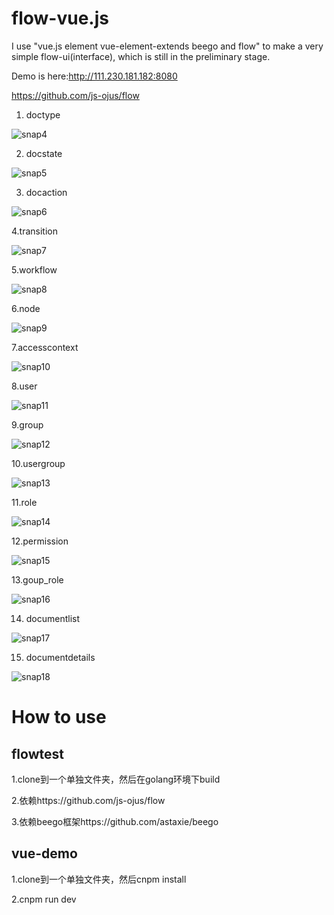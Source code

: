# flow-vue.js
I use "vue.js element vue-element-extends beego and flow" to make a very simple flow-ui(interface), which is still in the preliminary stage.

Demo is here:http://111.230.181.182:8080

https://github.com/js-ojus/flow

1. doctype

![snap4](https://user-images.githubusercontent.com/10678867/53173160-0dcf7b00-3622-11e9-8808-d51a5dca885c.png)

2. docstate

![snap5](https://user-images.githubusercontent.com/10678867/53173173-188a1000-3622-11e9-85fc-5cee272e010e.png)

3. docaction

![snap6](https://user-images.githubusercontent.com/10678867/53173178-1e7ff100-3622-11e9-9b15-cf0b351326f6.png)

4.transition

![snap7](https://user-images.githubusercontent.com/10678867/53173208-2d66a380-3622-11e9-9100-e209fa3deee7.png)

5.workflow

![snap8](https://user-images.githubusercontent.com/10678867/53173225-33f51b00-3622-11e9-9a80-b60f1eeb5e39.png)

6.node

![snap9](https://user-images.githubusercontent.com/10678867/53173240-3bb4bf80-3622-11e9-87ab-9df335a021ff.png)

7.accesscontext

![snap10](https://user-images.githubusercontent.com/10678867/53173246-3f484680-3622-11e9-9658-a54f64a9923e.png)

8.user

![snap11](https://user-images.githubusercontent.com/10678867/53173252-41aaa080-3622-11e9-837f-40aacd782fea.png)

9.group

![snap12](https://user-images.githubusercontent.com/10678867/53173253-44a59100-3622-11e9-88df-f89449136ab9.png)

10.usergroup

![snap13](https://user-images.githubusercontent.com/10678867/53173258-48391800-3622-11e9-8440-7eedf0763989.png)

11.role

![snap14](https://user-images.githubusercontent.com/10678867/53173269-4b340880-3622-11e9-810d-556f30e111bc.png)

12.permission

![snap15](https://user-images.githubusercontent.com/10678867/53173275-4d966280-3622-11e9-8e19-5f9081b0b02b.png)

13.goup_role

![snap16](https://user-images.githubusercontent.com/10678867/53173278-50915300-3622-11e9-96a1-7a3d5af2a697.png)

14. documentlist

![snap17](https://user-images.githubusercontent.com/10678867/53173284-54bd7080-3622-11e9-9992-62a63f1ece45.png)

15. documentdetails

![snap18](https://user-images.githubusercontent.com/10678867/53173294-5850f780-3622-11e9-9437-87e50eaabca2.png)

# How to use

## flowtest

1.clone到一个单独文件夹，然后在golang环境下build

2.依赖https://github.com/js-ojus/flow

3.依赖beego框架https://github.com/astaxie/beego

## vue-demo

1.clone到一个单独文件夹，然后cnpm install

2.cnpm run dev
